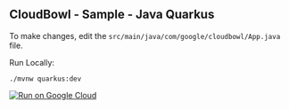 CloudBowl - Sample - Java Quarkus
---------------------------------

To make changes, edit the `src/main/java/com/google/cloudbowl/App.java` file.

Run Locally:
```
./mvnw quarkus:dev
```

[![Run on Google Cloud](https://deploy.cloud.run/button.svg)](https://deploy.cloud.run)
